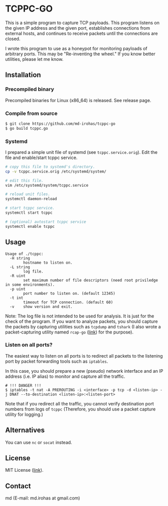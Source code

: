 # TCPPC-GO

This is a simple program to capture TCP payloads. This program listens on the
given IP address and the given port, establishes connections from external
hosts, and continues to receive packets until the connections are closed.

I wrote this program to use as a honeypot for monitoring payloads of arbitrary
ports. This may be "Re-inventing the wheel." If you know better utilities,
please let me know.


## Installation

### Precompiled binary

Precompiled binaries for Linux (x86_64) is released. See release page.


### Compile from source

```sh
$ git clone https://github.com/md-irohas/tcppc-go
$ go build tcppc.go
```


### Systemd

I prepared a simple unit file of systemd (see `tcppc.service.orig`).
Edit the file and enable/start tcppc service.

```sh
# copy this file to systemd's directory.
cp -v tcppc.service.orig /etc/systemd/system/

# edit this file.
vim /etc/systemd/system/tcppc.service

# reload unit files.
systemctl daemon-reload

# start tcppc service.
systemctl start tcppc

# (optional) autostart tcppc service
systemctl enable tcppc
```


## Usage

```
Usage of ./tcppc:
  -H string
    	hostname to listen on.
  -L string
    	log file.
  -R uint
    	set maximum number of file descriptors (need root priviledge in some environments).
  -p uint
    	port number to listen on. (default 12345)
  -t int
    	timeout for TCP connection. (default 60)
  -v	show version and exit.
```

Note:
The log file is not intended to be used for analysis.
It is just for the check of the program.
If you want to analyze packets, you should capture the packets by capturing
utilities such as `tcpdump` and `tshark` (I also wrote a packet-capturing
utility named `rcap-go` ([link](https://github.com/md-irohas/rcap-go)) for the
purpose).


### Listen on all ports?

The easiest way to listen on all ports is to redirect all packets to the
listening port by packet forwarding tools such as `iptables`.

In this case, you should prepare a new (pseudo) network interface and an IP
address (i.e. IP alias) to monitor and capture all the traffic.

```
# !!! DANGER !!!
$ iptables -t nat -A PREROUTING -i <interface> -p tcp -d <listen-ip> -j DNAT --to-destination <listen-ip>:<listen-port>
```

Note that if you redirect all the traffic, you cannot verify destination port
numbers from logs of `tcppc` (Therefore, you should use a packet capture
utility for logging.)


## Alternatives

You can use `nc` or `socat` instead.


## License

MIT License ([link](https://opensource.org/licenses/MIT)).


## Contact

md (E-mail: md.irohas at gmail.com)


